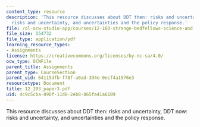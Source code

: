 ```yaml
---
content_type: resource
description: 'This resource discusses about DDT then: risks and uncertainty, DDT now:
  risks and uncertainty, and uncertainties and the policy response.'
file: /ol-ocw-studio-app/courses/12-103-strange-bedfellows-science-and-environmental-policy-fall-2005/4c9c5cba090f11d82eb8065fa41a6189_12_103_paper3.pdf
file_size: 154732
file_type: application/pdf
learning_resource_types:
- Assignments
license: https://creativecommons.org/licenses/by-nc-sa/4.0/
ocw_type: OCWFile
parent_title: Assignments
parent_type: CourseSection
parent_uid: 64115dfb-f78f-a0ad-394e-0ecf4a1976e3
resourcetype: Document
title: 12_103_paper3.pdf
uid: 4c9c5cba-090f-11d8-2eb8-065fa41a6189
---
```

This resource discusses about DDT then: risks and uncertainty, DDT now: risks and uncertainty, and uncertainties and the policy response.